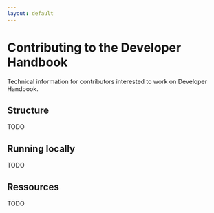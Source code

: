 ```yaml
---
layout: default
---
```


# Contributing to the Developer Handbook

Technical information for contributors interested to work on Developer Handbook.

## Structure

TODO

## Running locally

TODO

## Ressources

TODO
